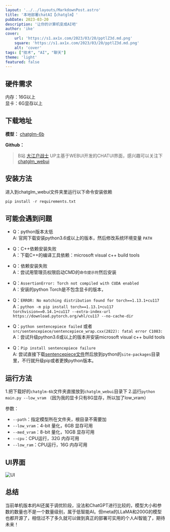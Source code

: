 ```yaml
---
layout: '../../layouts/MarkdownPost.astro'
title: '本地部署chatAI【chatglm】'
pubDate: 2023-03-20
description: '让你的计算机变成AI吧'
author: 'ike'
cover:
    url: 'https://s1.ax1x.com/2023/03/20/pptlZ3d.md.png'
    square: 'https://s1.ax1x.com/2023/03/20/pptlZ3d.md.png'
    alt: 'cover'
tags: ["技术", "AI", "聊天"]
theme: 'light'
featured: false
---
```


## 硬件需求
内存：16G以上  
显卡：6G显存以上

## 下载地址
**模型：**
[chatglm-6b](https://huggingface.co/THUDM/chatglm-6b)

**Github：**
> B站 [大江户战士](https://space.bilibili.com/55123) UP主基于WEBUI开发的CHATUI界面，感兴趣可以关注下
[chatglm_webui](https://github.com/OedoSoldier/chatglm_webui)

## 安装方法
进入到chatglm_webui文件夹里运行以下命令安装依赖
```python
pip install -r requirements.txt
```
## 可能会遇到问题
* Q：python版本太低  
A: 官网下载安装python3.6或以上的版本，然后修改系统环境变量 `PATH`    

* Q：C++依赖安装失败  
A：下载C++的编译工具依赖：microsoft visual c++ build tools

* Q：依赖安装失败  
A：尝试用管理员权限启动CMD的`命令提示符`然后安装

* Q：`AssertionError: Torch not compiled with CUDA enabled`    
A：安装的python Torch是不包含显卡的版本，

* Q：`ERROR: No matching distribution found for torch==1.13.1+cu117`  
A：`python -m pip install torch==1.13.1+cu117 torchvision==0.14.1+cu117 --extra-index-url https://download.pytorch.org/whl/cu117 --no-cache-dir`

* Q：`python sentencepiece failed` 或者 `src/sentencepiece/sentencepiece_wrap.cxx(2822): fatal error C1083:`
A：尝试升级python3.6或以上的版本并安装microsoft visual c++ build tools
 
* Q：`Pip install sentencepiece failure`    
A: 尝试直接下载[sentencepiece文件](https://files.pythonhosted.org/packages/fd/45/6d0eb609d5cd81df094aab71a867b2ab6b315ffd592e78fb94a625c4d6aa/sentencepiece-0.1.3.tar.gz)然后放到python的`site-packages`目录里，不行就升级pip或者更换python版本。

## 运行方法
1.把下载好的`chatglm-6b`文件夹直接放到`chatglm_webui`目录下
2.运行```python main.py --low_vram``` （因为我的显卡只有8G显存，所以加了low_vram）

参数：
 - `--path`：指定模型所在文件夹，根目录不需要加
 - `--low_vram`：4-bit 量化，6GB 显存可用
 - `--med_vram`：8-bit 量化，10GB 显存可用
 - `--cpu`：CPU运行，32G 内存可用
 - `--low_ram`：CPU运行，16G 内存可用
 
## UI界面
![UI](https://s1.ax1x.com/2023/03/20/pptlV9H.png)

## 总结
当前单机版本的AI还属于调优阶段，没法和ChatGPT进行比较的，模型大小和参数的数量也不是一个数量级别，属于低智能AI。但meta的LLaMA和200G的模型也都开源了，相信过不了多久就可以做到真正的部署可实用的个人AI智能了，期待未来！